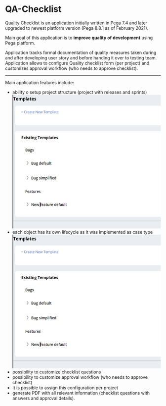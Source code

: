 
# QA-Checklist

Quality Checklist is an application initially written in Pega 7.4 and later upgraded to newest platform version (Pega 8.8.1 as of February 2021). 

Main goal of this application is to **improve quality of development** using Pega platform.

Application tracks formal documentation of quality measures taken during and after developing user story and before handing it over to testing team. Application allows to configure Quality checklist form (per project) and customizes approval workflow (who needs to approve checklist).

---

Main application features include:

 - ability o setup project structure (project with releases and sprints)
 ![Alt text](2023-02-06_10-01-58.png)
 - each object has its own lifecycle as it was implemented as case type
 ![Alt text](2023-02-06_10-01-58.png)
 - possibility to customize checklist questions 
 - possibility to customize approval workflow (who needs to approve checklist)
 - It is possible to assign this configuration per project
 - generate PDF with all relevant information (checklist questions with answers and approval details).


